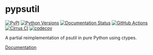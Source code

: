 # pypsutil

[![PyPI](https://img.shields.io/pypi/v/pypsutil)](https://pypi.org/project/pypsutil)
[![Python Versions](https://img.shields.io/pypi/pyversions/pypsutil)](https://pypi.org/project/pypsutil)
[![Documentation Status](https://readthedocs.org/projects/pypsutil/badge/?version=latest)](https://pypsutil.readthedocs.io/en/latest/?badge=latest)
[![GitHub Actions](https://github.com/cptpcrd/pypsutil/workflows/CI/badge.svg?branch=master&event=push)](https://github.com/cptpcrd/pypsutil/actions?query=workflow%3ACI+branch%3Amaster+event%3Apush)
[![Cirrus CI](https://api.cirrus-ci.com/github/cptpcrd/pypsutil.svg?branch=master)](https://cirrus-ci.com/github/cptpcrd/pypsutil)
[![codecov](https://codecov.io/gh/cptpcrd/pypsutil/branch/master/graph/badge.svg)](https://codecov.io/gh/cptpcrd/pypsutil)

A partial reimplementation of psutil in pure Python using ctypes.

[Documentation](https://pypsutil.readthedocs.io/en/latest/)
